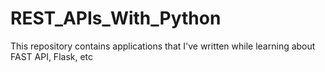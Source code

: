 # REST_APIs_With_Python
This repository contains applications that I've written while learning about FAST API, Flask, etc
